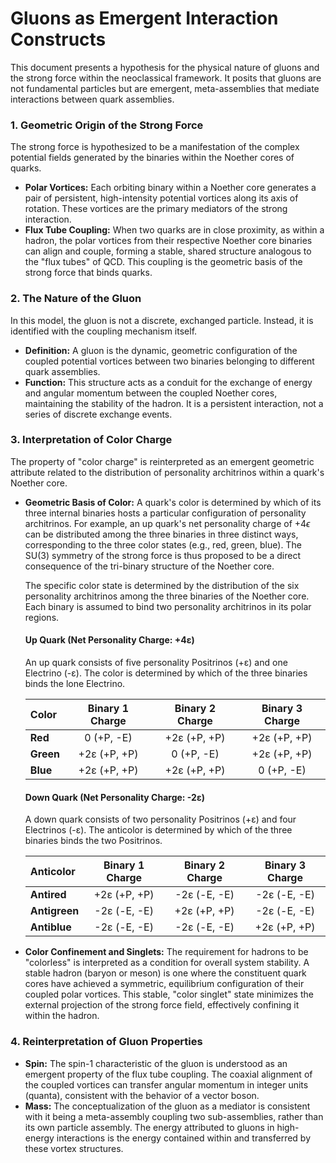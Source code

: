 # Gluons as Emergent Interaction Constructs

This document presents a hypothesis for the physical nature of gluons and the strong force within the neoclassical framework. It posits that gluons are not fundamental particles but are emergent, meta-assemblies that mediate interactions between quark assemblies.

### 1. Geometric Origin of the Strong Force

The strong force is hypothesized to be a manifestation of the complex potential fields generated by the binaries within the Noether cores of quarks.

-   **Polar Vortices:** Each orbiting binary within a Noether core generates a pair of persistent, high-intensity potential vortices along its axis of rotation. These vortices are the primary mediators of the strong interaction.
-   **Flux Tube Coupling:** When two quarks are in close proximity, as within a hadron, the polar vortices from their respective Noether core binaries can align and couple, forming a stable, shared structure analogous to the "flux tubes" of QCD. This coupling is the geometric basis of the strong force that binds quarks.

### 2. The Nature of the Gluon

In this model, the gluon is not a discrete, exchanged particle. Instead, it is identified with the coupling mechanism itself.

-   **Definition:** A gluon is the dynamic, geometric configuration of the coupled potential vortices between two binaries belonging to different quark assemblies.
-   **Function:** This structure acts as a conduit for the exchange of energy and angular momentum between the coupled Noether cores, maintaining the stability of the hadron. It is a persistent interaction, not a series of discrete exchange events.

### 3. Interpretation of Color Charge

The property of "color charge" is reinterpreted as an emergent geometric attribute related to the distribution of personality architrinos within a quark's Noether core.

-   **Geometric Basis of Color:** A quark's color is determined by which of its three internal binaries hosts a particular configuration of personality architrinos. For example, an up quark's net personality charge of $+4\epsilon$ can be distributed among the three binaries in three distinct ways, corresponding to the three color states (e.g., red, green, blue). The SU(3) symmetry of the strong force is thus proposed to be a direct consequence of the tri-binary structure of the Noether core.

    The specific color state is determined by the distribution of the six personality architrinos among the three binaries of the Noether core. Each binary is assumed to bind two personality architrinos in its polar regions.

    #### Up Quark (Net Personality Charge: +4ε)
    An up quark consists of five personality Positrinos (+ε) and one Electrino (-ε). The color is determined by which of the three binaries binds the lone Electrino.

    | Color | Binary 1 Charge | Binary 2 Charge | Binary 3 Charge |
    | :--- | :---: | :---: | :---: |
    | **Red** | 0 (+P, -E) | +2ε (+P, +P) | +2ε (+P, +P) |
    | **Green** | +2ε (+P, +P) | 0 (+P, -E) | +2ε (+P, +P) |
    | **Blue** | +2ε (+P, +P) | +2ε (+P, +P) | 0 (+P, -E) |

    #### Down Quark (Net Personality Charge: -2ε)
    A down quark consists of two personality Positrinos (+ε) and four Electrinos (-ε). The anticolor is determined by which of the three binaries binds the two Positrinos.

    | Anticolor | Binary 1 Charge | Binary 2 Charge | Binary 3 Charge |
    | :--- | :---: | :---: | :---: |
    | **Antired** | +2ε (+P, +P) | -2ε (-E, -E) | -2ε (-E, -E) |
    | **Antigreen**| -2ε (-E, -E) | +2ε (+P, +P) | -2ε (-E, -E) |
    | **Antiblue** | -2ε (-E, -E) | -2ε (-E, -E) | +2ε (+P, +P) |

-   **Color Confinement and Singlets:** The requirement for hadrons to be "colorless" is interpreted as a condition for overall system stability. A stable hadron (baryon or meson) is one where the constituent quark cores have achieved a symmetric, equilibrium configuration of their coupled polar vortices. This stable, "color singlet" state minimizes the external projection of the strong force field, effectively confining it within the hadron.

### 4. Reinterpretation of Gluon Properties

-   **Spin:** The spin-1 characteristic of the gluon is understood as an emergent property of the flux tube coupling. The coaxial alignment of the coupled vortices can transfer angular momentum in integer units (quanta), consistent with the behavior of a vector boson.
-   **Mass:** The conceptualization of the gluon as a mediator is consistent with it being a meta-assembly coupling two sub-assemblies, rather than its own particle assembly. The energy attributed to gluons in high-energy interactions is the energy contained within and transferred by these vortex structures.
